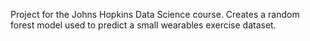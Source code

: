 Project for the Johns Hopkins Data Science course. Creates a random forest model used to predict a small wearables exercise dataset. 